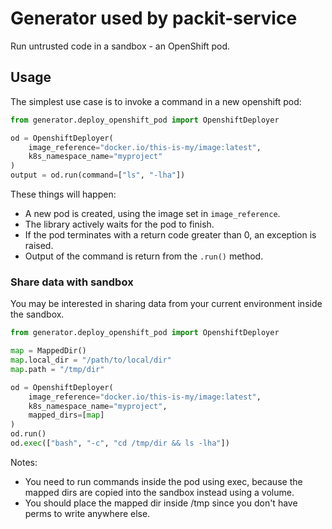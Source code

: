 # Generator used by packit-service

Run untrusted code in a sandbox - an OpenShift pod.


## Usage

The simplest use case is to invoke a command in a new openshift pod:

```python
from generator.deploy_openshift_pod import OpenshiftDeployer

od = OpenshiftDeployer(
    image_reference="docker.io/this-is-my/image:latest",
    k8s_namespace_name="myproject"
)
output = od.run(command=["ls", "-lha"])
```

These things will happen:

* A new pod is created, using the image set in `image_reference`.
* The library actively waits for the pod to finish.
* If the pod terminates with a return code greater than 0, an exception is raised.
* Output of the command is return from the `.run()` method.


### Share data with sandbox

You may be interested in sharing data from your current environment inside the sandbox.

```python
from generator.deploy_openshift_pod import OpenshiftDeployer

map = MappedDir()
map.local_dir = "/path/to/local/dir"
map.path = "/tmp/dir"

od = OpenshiftDeployer(
    image_reference="docker.io/this-is-my/image:latest",
    k8s_namespace_name="myproject",
    mapped_dirs=[map]
)
od.run()
od.exec(["bash", "-c", "cd /tmp/dir && ls -lha"])
```

Notes:
* You need to run commands inside the pod using exec, because the mapped dirs
  are copied into the sandbox instead using a volume.
* You should place the mapped dir inside /tmp since you don't have perms to
  write anywhere else.
